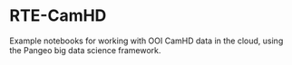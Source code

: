 # RTE-CamHD

Example notebooks for working with OOI CamHD data in the cloud, using the Pangeo
big data science framework.
